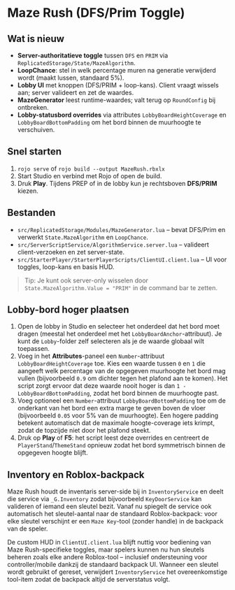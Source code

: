 # Maze Rush (DFS/Prim Toggle)

## Wat is nieuw
- **Server-authoritatieve toggle** tussen `DFS` en `PRIM` via `ReplicatedStorage/State/MazeAlgorithm`.
- **LoopChance**: stel in welk percentage muren na generatie verwijderd wordt (maakt lussen, standaard 5%).
- **Lobby UI** met knoppen (DFS/PRIM + loop-kans). Client vraagt wissels aan; server valideert en zet de waardes.
- **MazeGenerator** leest runtime-waardes; valt terug op `RoundConfig` bij ontbreken.
- **Lobby-statusbord overrides** via attributes `LobbyBoardHeightCoverage` en `LobbyBoardBottomPadding` om het bord binnen de muurhoogte te verschuiven.

## Snel starten
1. `rojo serve` of `rojo build --output MazeRush.rbxlx`
2. Start Studio en verbind met Rojo of open de build.
3. Druk **Play**. Tijdens PREP of in de lobby kun je rechtsboven **DFS/PRIM** kiezen.

## Bestanden
- `src/ReplicatedStorage/Modules/MazeGenerator.lua` – bevat DFS/Prim en verwerkt `State.MazeAlgorithm` en `LoopChance`.
- `src/ServerScriptService/AlgorithmService.server.lua` – valideert client-verzoeken en zet server-state.
- `src/StarterPlayer/StarterPlayerScripts/ClientUI.client.lua` – UI voor toggles, loop-kans en basis HUD.

> Tip: Je kunt ook server-only wisselen door `State.MazeAlgorithm.Value = "PRIM"` in de command bar te zetten.

## Lobby-bord hoger plaatsen

1. Open de lobby in Studio en selecteer het onderdeel dat het bord moet dragen (meestal het onderdeel met het `LobbyBoardAnchor`-attribuut). Je kunt de `Lobby`-folder zelf selecteren als je de waarde globaal wilt toepassen.
2. Voeg in het **Attributes**-paneel een `Number`-attribuut `LobbyBoardHeightCoverage` toe. Kies een waarde tussen `0` en `1` die aangeeft welk percentage van de opgegeven muurhoogte het bord mag vullen (bijvoorbeeld `0.9` om dichter tegen het plafond aan te komen). Het script zorgt ervoor dat deze waarde nooit hoger is dan `1 - LobbyBoardBottomPadding`, zodat het bord binnen de muurhoogte past.
3. Voeg optioneel een `Number`-attribuut `LobbyBoardBottomPadding` toe om de onderkant van het bord een extra marge te geven boven de vloer (bijvoorbeeld `0.05` voor 5% van de muurhoogte). Een hogere padding betekent automatisch dat de maximale hoogte-coverage iets krimpt, zodat de topzijde niet door het plafond steekt.
4. Druk op **Play** of **F5**: het script leest deze overrides en centreert de `PlayerStand`/`ThemeStand` opnieuw zodat het bord symmetrisch binnen de opgegeven hoogte blijft.

## Inventory en Roblox-backpack
Maze Rush houdt de inventaris server-side bij in `InventoryService` en deelt die service via `_G.Inventory` zodat bijvoorbeeld `KeyDoorService` kan valideren of iemand een sleutel bezit. Vanaf nu spiegelt de service ook automatisch het sleutel-aantal naar de standaard Roblox-backpack: voor elke sleutel verschijnt er een `Maze Key`-tool (zonder handle) in de backpack van de speler.

De custom HUD in `ClientUI.client.lua` blijft nuttig voor bediening van Maze Rush-specifieke toggles, maar spelers kunnen nu hun sleutels beheren zoals elke andere Roblox-tool – inclusief ondersteuning voor controller/mobile dankzij de standaard backpack UI. Wanneer een sleutel wordt gebruikt of gereset, verwijdert `InventoryService` het overeenkomstige tool-item zodat de backpack altijd de serverstatus volgt.
